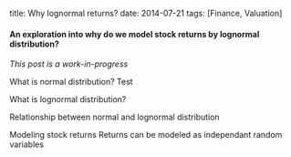 title: Why lognormal returns?
date: 2014-07-21
tags: [Finance, Valuation]

#### An exploration into why do we model stock returns by lognormal distribution?

*This post is a work-in-progress*

What is normal distribution?
Test

What is lognormal distribution?

Relationship between normal and lognormal distribution

Modeling stock returns
	Returns can be modeled as independant random variables